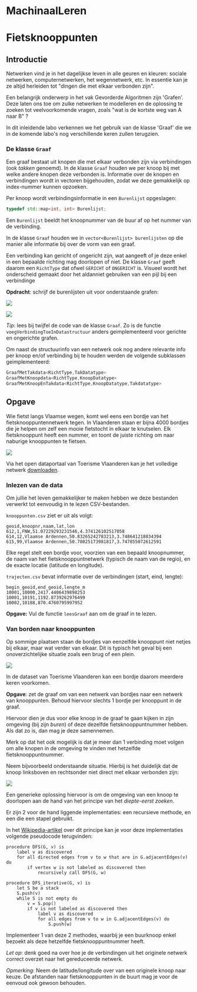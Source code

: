 # MachinaalLeren

# Fietsknooppunten 

## Introductie

Netwerken vind je in het dagelijkse leven in alle geuren en kleuren: sociale netwerken, 
computernetwerken, het wegennetwerk, etc. In essentie kan je ze altijd herleiden tot 
"dingen die met elkaar verbonden zijn".

Een belangrijk onderwerp in het vak Gevorderde Algoritmen zijn 'Grafen'. Deze laten ons
toe om zulke netwerken te modelleren en de oplossing te zoeken tot veelvoorkomende 
vragen, zoals "wat is de kortste weg van A naar B" ?

In dit inleidende labo verkennen we het gebruik van de klasse 'Graaf' die we in de 
komende labo's nog verschillende keren zullen terugzien.

### De klasse `Graaf`

Een graaf bestaat uit knopen die met elkaar verbonden zijn via verbindingen (ook 
*takken* genoemd).
In de klasse `Graaf` houden we per knoop bij met welke andere knopen deze verbonden is.
Informatie over de knopen en verbindingen wordt in vectoren bijgehouden, zodat we deze
gemakkelijk op index-nummer kunnen opzoeken.

Per knoop wordt verbindingsinformatie in een `Burenlijst` opgeslagen:

```cpp
typedef std::map<int, int> Burenlijst;
```

Een `Burenlijst` beeldt het knoopnummer van de buur af op het nummer van de verbinding.

In de klasse `Graaf` houden we in `vector<Burenlijst> burenlijsten` op die manier alle
informatie bij over de vorm van een graaf.

Een verbinding kan gericht of ongericht zijn, wat aangeeft of je deze enkel in een
bepaalde richting mag doorlopen of niet. De klasse `Graaf` geeft daarom een `RichtType`
dat ofwel `GERICHT` of `ONGERICHT` is. Visueel wordt het onderscheid gemaakt door het
aldanniet gebruiken van een pijl bij een verbindinge

**Opdracht**: schrijf de burenlijsten uit voor onderstaande grafen:

![](afbeeldingen/eenvoudig.svg)

![](afbeeldingen/eenvoudig-gericht.svg)

*Tip*: lees bij twijfel de code van de klasse `Graaf`. Zo is de functie 
`voegVerbindingToeInDatastructuur` anders geimplementeerd voor gerichte en ongerichte
grafen.

Om naast de structuurinfo van een netwerk ook nog andere relevante info per knoop en/of
verbinding bij te houden werden de volgende subklassen geimplementeerd:

```cpp
GraafMetTakdata<RichtType,TakDatatype>
GraafMetKnoopdata<RichtType,KnoopDatatype>
GraafMetKnoopEnTakdata<RichtType,KnoopDatatype,Takdatatype>
```


## Opgave

Wie fietst langs Vlaamse wegen, komt wel eens een bordje van het fietsknooppuntennetwerk
tegen. In Vlaanderen staan er bijna 4000 bordjes die je helpen om zelf een mooie 
fietstocht in elkaar te knutselen. Elk fietsknooppunt heeft een nummer, en toont de juiste
richting om naar naburige knooppunten te fietsen. 

![](afbeeldingen/fietsknooppunt.jpg)

Via het open dataportaal van Toerisme Vlaanderen kan je het volledige netwerk 
[downloaden](https://data.toerismevlaanderen.be/tourist/routes/cycling_node_network_v2).

### Inlezen van de data

Om jullie het leven gemakkelijker te maken hebben we deze bestanden verwerkt tot eenvoudig
in te lezen CSV-bestanden.

`knooppunten.csv` ziet er uit als volgt:

```
geoid,knoopnr,naam,lat,lon
612,1,FNW,51.07229293231546,4.374126102517058
614,12,Vlaamse Ardennen,50.83265242783213,3.748641218834394
615,99,Vlaamse Ardennen,50.78025173981817,3.747855072612591
```

Elke regel stelt een bordje voor, voorzien van een bepaald knoopnummer, de naam van het 
fietsknooppuntnetwerk (typisch de naam van de regio), en de exacte locatie (latitude en 
longitude).

`trajecten.csv` bevat informatie over de verbindingen (start, eind, lengte):

```
begin_geoid,end_geoid,lengte_m
10001,10000,2417.4406439898253
10001,10191,1192.8739262976499
10002,10188,870.4760795997952
```

**Opgave:** Vul de functie `leesGraaf` aan om de graaf in te lezen.

### Van borden naar knooppunten

Op sommige plaatsen staan de bordjes van eenzelfde knooppunt niet netjes bij elkaar,
maar wat verder van elkaar. Dit is typisch het geval bij een onoverzichtelijke situatie
zoals een brug of een plein.

![](afbeeldingen/meerdere-bordjes.jpg)

In de dataset van Toerisme Vlaanderen kan een bordje daarom meerdere keren voorkomen.

**Opgave**: zet de graaf om van een netwerk van bordjes naar een netwerk van knooppunten.
Behoud hiervoor slechts 1 bordje per knooppunt in de graaf. 

Hiervoor dien je dus voor elke knoop in de graaf te gaan kijken in zijn omgeving (bij
zijn *buren*) of deze dezelfde fietsknooppuntnummer hebben. Als dat zo is, dan mag je 
deze samennemen.

Merk op dat het ook mogelijk is dat je meer dan 1 verbinding moet volgen om alle knopen
in de omgeving te vinden met hetzelfde fietsknooppuntnummer.

Neem bijvoorbeeld onderstaande situatie. Hierbij is het duidelijk dat de knoop linksboven
en rechtsonder niet direct met elkaar verbonden zijn:

![](afbeeldingen/knooppunt-61.jpg)

Een generieke oplossing hiervoor is om de omgeving van een knoop te doorlopen aan de 
hand van het principe van het *diepte-eerst zoeken*.

Er zijn 2 voor de hand liggende implementaties: een recursieve methode, en een die een
stapel gebruikt.

In het [Wikipedia-artikel](https://en.wikipedia.org/wiki/Depth-first_search) over dit 
principe kan je voor deze implementaties volgende pseudocode terugvinden:

```
procedure DFS(G, v) is
    label v as discovered
    for all directed edges from v to w that are in G.adjacentEdges(v) do
        if vertex w is not labeled as discovered then
            recursively call DFS(G, w)
```

```
procedure DFS_iterative(G, v) is
    let S be a stack
    S.push(v)
    while S is not empty do
        v = S.pop()
        if v is not labeled as discovered then
            label v as discovered
            for all edges from v to w in G.adjacentEdges(v) do 
                S.push(w)
```

Implementeer 1 van deze 2 methodes, waarbij je een buurknoop enkel bezoekt als deze
hetzelfde fietsknooppuntnummer heeft.

*Let op*: denk goed na over hoe je de verbindingen uit het originele netwerk correct
overzet naar het gereduceerde netwerk.

*Opmerking*: Neem de latitude/longitude over van een originele knoop naar keuze. De
afstanden naar fietsknooppunten in de buurt mag je voor de eenvoud ook gewoon behouden.

